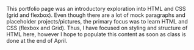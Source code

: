 This portfolio page was an introductory exploration into HTML and CSS (grid and flexbox). 
Even though there are a lot of mock paragraphs and placeholder projects/pictures, the primary focus was to learn HTML and CSS (flexbox and Grid).
Thus, I have focused on styling and structure of HTML here, however I hope to populate this content as soon as class is done at the end of April.  
